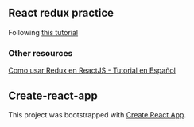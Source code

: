 ## React redux practice

Following [this tutorial](https://youtu.be/HhtqSwUgP1U)

### Other resources

[Como usar Redux en ReactJS - Tutorial en Español](https://www.youtube.com/watch?v=k3vaufCIu2c)

## Create-react-app

This project was bootstrapped with [Create React App](https://github.com/facebook/create-react-app).
